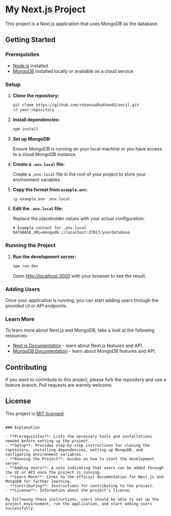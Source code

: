 
# My Next.js Project

This project is a Next.js application that uses MongoDB as the database.

## Getting Started

### Prerequisites

- [Node.js](https://nodejs.org/) installed
- [MongoDB](https://www.mongodb.com/) installed locally or available on a cloud service

### Setup

1. **Clone the repository:**

   ```bash
   git clone https://github.com/rohansadhukhan65/ancil.git
   cd your-repository
   ```

2. **Install dependencies:**

   ```bash
   npm install
   ```

3. **Set up MongoDB:**

   Ensure MongoDB is running on your local machine or you have access to a cloud MongoDB instance.

4. **Create a `.env.local` file:**

   Create a `.env.local` file in the root of your project to store your environment variables.

5. **Copy the format from `example.env`:**

   ```bash
   cp example.env .env.local
   ```

6. **Edit the `.env.local` file:**

   Replace the placeholder values with your actual configuration:

   ```env
   # Example content for .env.local
   DATABASE_URL=mongodb://localhost:27017/yourdatabase
   ```

### Running the Project

1. **Run the development server:**

   ```bash
   npm run dev
   ```

   Open [http://localhost:3000](http://localhost:3000) with your browser to see the result.

### Adding Users

Once your application is running, you can start adding users through the provided UI or API endpoints.

### Learn More

To learn more about Next.js and MongoDB, take a look at the following resources:

- [Next.js Documentation](https://nextjs.org/docs) - learn about Next.js features and API.
- [MongoDB Documentation](https://docs.mongodb.com/) - learn about MongoDB features and API.

## Contributing

If you want to contribute to this project, please fork the repository and use a feature branch. Pull requests are warmly welcome.

## License

This project is [MIT licensed](LICENSE).
```

### Explanation

- **Prerequisites**: Lists the necessary tools and installations needed before setting up the project.
- **Setup**: Provides step-by-step instructions for cloning the repository, installing dependencies, setting up MongoDB, and configuring environment variables.
- **Running the Project**: Guides on how to start the development server.
- **Adding Users**: A note indicating that users can be added through the UI or API once the project is running.
- **Learn More**: Links to the official documentation for Next.js and MongoDB for further learning.
- **Contributing**: Instructions for contributing to the project.
- **License**: Information about the project's license.

By following these instructions, users should be able to set up the project environment, run the application, and start adding users successfully.